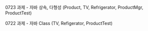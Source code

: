 0723 과제 - 자바 상속, 다형성 (Product, TV, Refrigerator, ProductMgr, ProductTest)

0722 과제 - 자바 Class (TV, Refigerator, ProductTest)